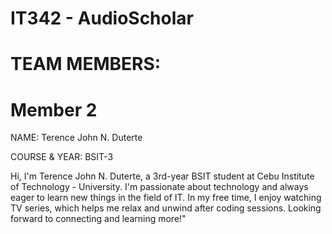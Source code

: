 # IT342 - AudioScholar

# TEAM MEMBERS:

# Member 2
NAME: Terence John N. Duterte

COURSE & YEAR: BSIT-3

Hi, I'm Terence John N. Duterte, a 3rd-year BSIT student at Cebu Institute of Technology - University. I'm passionate about technology and always eager to learn new things in the field of IT. In my free time, I enjoy watching TV series, which helps me relax and unwind after coding sessions. Looking forward to connecting and learning more!"